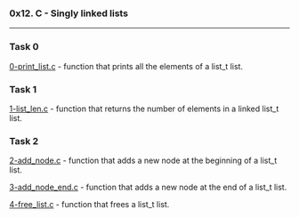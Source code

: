 ### 0x12. C - Singly linked lists

---

### Task 0
[0-print_list.c](./0-print_list.c) - function that prints all the elements of a list_t list.

### Task 1
[1-list_len.c](./1-list_len.c) - function that returns the number of elements in a linked list_t list.

### Task 2
[2-add_node.c](./2-add_node.c) - function that adds a new node at the beginning of a list_t list.

[3-add_node_end.c](./3-add_node_end.c) - function that adds a new node at the end of a list_t list.

[4-free_list.c](./4-free_list.c) - function that frees a list_t list.


